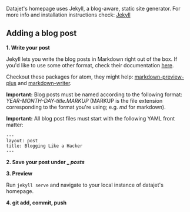 Datajet's homepage uses Jekyll, a blog-aware, static site generator. For more info and installation instructions check: [Jekyll](http://jekyllrb.com/)

## Adding a blog post

**1. Write your post**

Jekyll lets you write the blog posts in Markdown right out of the box. If you'd like to use some other format, check their documentation [here](http://jekyllrb.com/docs/posts/#content-formats).

Checkout these packages for atom, they might help: [markdown-preview-plus](https://github.com/Galadirith/markdown-preview-plus) and [markdown-writer](https://atom.io/packages/markdown-writer).

**Important:** Blog posts must be named according to the following format: _YEAR-MONTH-DAY-title.MARKUP_ (MARKUP is the file extension corresponding to the format you're using; e.g. _md_ for markdown).

**Important:** All blog post files must start with the following YAML front matter:

    ---
    layout: post
    title: Blogging Like a Hacker
    ---

**2. Save your post under _ _posts_**

**3. Preview**

Run `jekyll serve` and navigate to your local instance of datajet's homepage.

**4. git add, commit, push**
